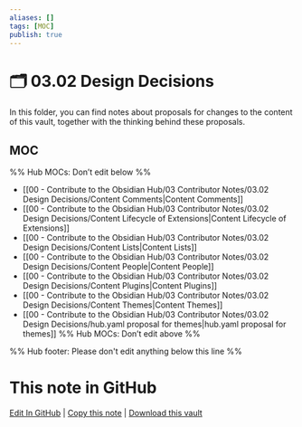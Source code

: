 ```yaml
---
aliases: []
tags: [MOC]
publish: true
---
```


# 🗂️ 03.02 Design Decisions

In this folder, you can find notes about proposals for changes to the content of this vault, together with the thinking behind these proposals.

## MOC

%% Hub MOCs: Don’t edit below %%

- [[00 - Contribute to the Obsidian Hub/03 Contributor Notes/03.02 Design Decisions/Content Comments|Content Comments]]
- [[00 - Contribute to the Obsidian Hub/03 Contributor Notes/03.02 Design Decisions/Content Lifecycle of Extensions|Content Lifecycle of Extensions]]
- [[00 - Contribute to the Obsidian Hub/03 Contributor Notes/03.02 Design Decisions/Content Lists|Content Lists]]
- [[00 - Contribute to the Obsidian Hub/03 Contributor Notes/03.02 Design Decisions/Content People|Content People]]
- [[00 - Contribute to the Obsidian Hub/03 Contributor Notes/03.02 Design Decisions/Content Plugins|Content Plugins]]
- [[00 - Contribute to the Obsidian Hub/03 Contributor Notes/03.02 Design Decisions/Content Themes|Content Themes]]
- [[00 - Contribute to the Obsidian Hub/03 Contributor Notes/03.02 Design Decisions/hub.yaml proposal for themes|hub.yaml proposal for themes]]
  %% Hub MOCs: Don’t edit above %%

%% Hub footer: Please don't edit anything below this line %%

# This note in GitHub

<span class="git-footer">[Edit In GitHub](https://github.dev/obsidian-community/obsidian-hub/blob/main/00%20-%20Contribute%20to%20the%20Obsidian%20Hub/03%20Contributor%20Notes/03.02%20Design%20Decisions/%F0%9F%97%82%EF%B8%8F%2003.02%20Design%20Decisions.md "git-hub-edit-note") | [Copy this note](https://raw.githubusercontent.com/obsidian-community/obsidian-hub/main/00%20-%20Contribute%20to%20the%20Obsidian%20Hub/03%20Contributor%20Notes/03.02%20Design%20Decisions/%F0%9F%97%82%EF%B8%8F%2003.02%20Design%20Decisions.md "git-hub-copy-note") | [Download this vault](https://github.com/obsidian-community/obsidian-hub/archive/refs/heads/main.zip "git-hub-download-vault") </span>
